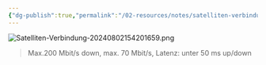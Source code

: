 ```yaml
---
{"dg-publish":true,"permalink":"/02-resources/notes/satelliten-verbindung/","tags":["hardware","netzwerk"]}
---
```


![Satelliten-Verbindung-20240802154201659.png](/img/user/02%20-%20RESOURCES/Files/IMG/Satelliten-Verbindung-20240802154201659.png)
>Max.200 Mbit/s down, max. 70 Mbit/s, Latenz: unter 50 ms up/down